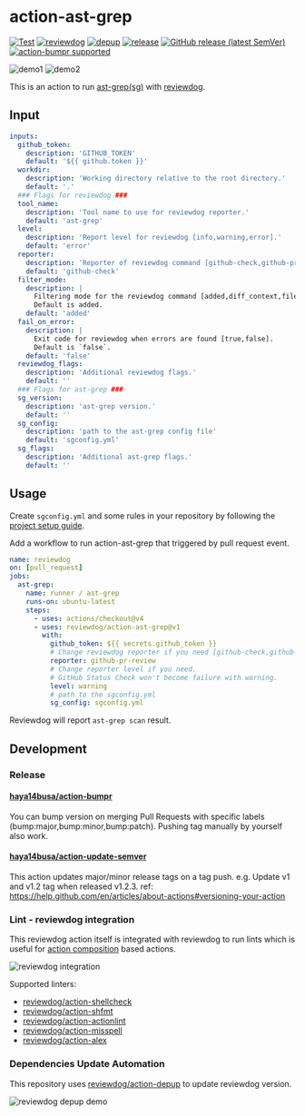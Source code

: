 # action-ast-grep

[![Test](https://github.com/reviewdog/action-ast-grep/workflows/Test/badge.svg)](https://github.com/reviewdog/action-ast-grep/actions?query=workflow%3ATest)
[![reviewdog](https://github.com/reviewdog/action-ast-grep/workflows/reviewdog/badge.svg)](https://github.com/reviewdog/action-ast-grep/actions?query=workflow%3Areviewdog)
[![depup](https://github.com/reviewdog/action-ast-grep/workflows/depup/badge.svg)](https://github.com/reviewdog/action-ast-grep/actions?query=workflow%3Adepup)
[![release](https://github.com/reviewdog/action-ast-grep/workflows/release/badge.svg)](https://github.com/reviewdog/action-ast-grep/actions?query=workflow%3Arelease)
[![GitHub release (latest SemVer)](https://img.shields.io/github/v/release/reviewdog/action-ast-grep?logo=github&sort=semver)](https://github.com/reviewdog/action-ast-grep/releases)
[![action-bumpr supported](https://img.shields.io/badge/bumpr-supported-ff69b4?logo=github&link=https://github.com/haya14busa/action-bumpr)](https://github.com/haya14busa/action-bumpr)

![demo1](https://github.com/user-attachments/assets/1c767bc0-43c4-4a60-ab97-b8b8e916ddc8)
![demo2](https://github.com/user-attachments/assets/3c341c29-536c-4032-b5f4-f9ec06731dfe)

This is an action to run [ast-grep(sg)][ast-grep] with [reviewdog][reviewdog].

[ast-grep]: https://github.com/ast-grep/ast-grep
[reviewdog]: https://github.com/reviewdog/reviewdog

## Input

```yaml
inputs:
  github_token:
    description: 'GITHUB_TOKEN'
    default: '${{ github.token }}'
  workdir:
    description: 'Working directory relative to the root directory.'
    default: '.'
  ### Flags for reviewdog ###
  tool_name:
    description: 'Tool name to use for reviewdog reporter.'
    default: 'ast-grep'
  level:
    description: 'Report level for reviewdog [info,warning,error].'
    default: 'error'
  reporter:
    description: 'Reporter of reviewdog command [github-check,github-pr-review,github-pr-check].'
    default: 'github-check'
  filter_mode:
    description: |
      Filtering mode for the reviewdog command [added,diff_context,file,nofilter].
      Default is added.
    default: 'added'
  fail_on_error:
    description: |
      Exit code for reviewdog when errors are found [true,false].
      Default is `false`.
    default: 'false'
  reviewdog_flags:
    description: 'Additional reviewdog flags.'
    default: ''
  ### Flags for ast-grep ###
  sg_version:
    description: 'ast-grep version.'
    default: ''
  sg_config:
    description: 'path to the ast-grep config file'
    default: 'sgconfig.yml'
  sg_flags:
    description: 'Additional ast-grep flags.'
    default: ''
```

## Usage

Create `sgconfig.yml` and some rules in your repository by following the [project setup guide][sg-scan-guide].

Add a workflow to run action-ast-grep that triggered by pull request event.

```yaml
name: reviewdog
on: [pull_request]
jobs:
  ast-grep:
    name: runner / ast-grep
    runs-on: ubuntu-latest
    steps:
      - uses: actions/checkout@v4
      - uses: reviewdog/action-ast-grep@v1
        with:
          github_token: ${{ secrets.github_token }}
          # Change reviewdog reporter if you need [github-check,github-pr-review,github-pr-check].
          reporter: github-pr-review
          # Change reporter level if you need.
          # GitHub Status Check won't become failure with warning.
          level: warning
          # path to the sgconfig.yml
          sg_config: sgconfig.yml
```

Reviewdog will report `ast-grep scan` result.

[sg-scan-guide]: https://ast-grep.github.io/guide/scan-project.html

## Development

### Release

#### [haya14busa/action-bumpr](https://github.com/haya14busa/action-bumpr)
You can bump version on merging Pull Requests with specific labels (bump:major,bump:minor,bump:patch).
Pushing tag manually by yourself also work.

#### [haya14busa/action-update-semver](https://github.com/haya14busa/action-update-semver)

This action updates major/minor release tags on a tag push. e.g. Update v1 and v1.2 tag when released v1.2.3.
ref: https://help.github.com/en/articles/about-actions#versioning-your-action

### Lint - reviewdog integration

This reviewdog action itself is integrated with reviewdog to run lints
which is useful for [action composition] based actions.

[action composition]:https://docs.github.com/en/actions/creating-actions/creating-a-composite-action

![reviewdog integration](https://user-images.githubusercontent.com/3797062/72735107-7fbb9600-3bde-11ea-8087-12af76e7ee6f.png)

Supported linters:

- [reviewdog/action-shellcheck](https://github.com/reviewdog/action-shellcheck)
- [reviewdog/action-shfmt](https://github.com/reviewdog/action-shfmt)
- [reviewdog/action-actionlint](https://github.com/reviewdog/action-actionlint)
- [reviewdog/action-misspell](https://github.com/reviewdog/action-misspell)
- [reviewdog/action-alex](https://github.com/reviewdog/action-alex)

### Dependencies Update Automation
This repository uses [reviewdog/action-depup](https://github.com/reviewdog/action-depup) to update
reviewdog version.

![reviewdog depup demo](https://user-images.githubusercontent.com/3797062/73154254-170e7500-411a-11ea-8211-912e9de7c936.png)
